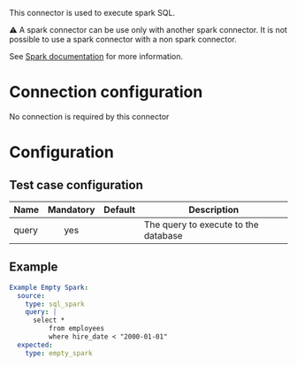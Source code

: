 This connector is used to execute spark SQL. 

:warning: A spark connector can be use only with another spark connector. It is not possible to use a spark connector with a non spark connector.

See [Spark documentation](/docs/configuration-spark-mode/) for more information.

# Connection configuration
No connection is required by this connector

# Configuration
## Test case configuration
| Name              | Mandatory | Default                       | Description |
|-------------------|:---------:|:-----------------------------:|-------------|
| query             | yes       |                               | The query to execute to the database

## Example
``` yaml
Example Empty Spark:
  source:
    type: sql_spark
    query: |
      select * 
          from employees
          where hire_date < "2000-01-01"
  expected:
    type: empty_spark
```